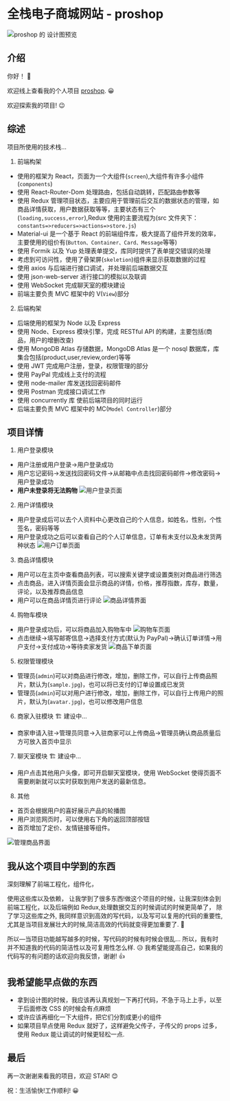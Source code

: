 # 全栈电子商城网站 - proshop

![proshop 的 设计图预览](./frontend/public/images/previews.jpg)

## 介绍

你好！ 👋

欢迎线上查看我的个人项目 [proshop](https://zwf-proshop.herokuapp.com/). 😀

欢迎探索我的项目! 😉

## 综述

项目所使用的技术栈...

1. 前端构架

- 使用的框架为 React，页面为一个大组件(`screen`),大组件有许多小组件(`components`)
- 使用 React-Router-Dom 处理路由，包括自动跳转，匹配路由参数等
- 使用 Redux 管理项目状态，主要应用于管理前后交互的数据状态的管理，如商品详情获取，用户数据获取等等，主要状态有三个(`loading,success,error`),Redux 使用的主要流程为(src 文件夹下：`constants=>reducers=>actions=>store.js`)
- Material-ui 是一个基于 React 的前端组件库，极大提高了组件开发的效率，主要使用的组价有(`Button、Container、Card、Message`等等)
- 使用 Formik 以及 Yup 处理表单提交，库同时提供了表单提交错误的处理
- 考虑到可访问性，使用了骨架屏(`skeletion`)组件来显示获取数据的过程
- 使用 axios 与后端进行接口调试，并处理前后端数据交互
- 使用 json-web-server 进行接口的模拟以及联调
- 使用 WebSocket 完成聊天室的模块建设
- 前端主要负责 MVC 框架中的 V(`View`)部分

2. 后端构架

- 后端使用的框架为 Node 以及 Express
- 使用 Node、Express 模块引擎，完成 RESTful API 的构建，主要包括(商品，用户的增删改查)
- 使用 MongoDB Atlas 存储数据，MongoDB Atlas 是一个 nosql 数据库，库集合包括(product,user,review,order)等等
- 使用 JWT 完成用户注册，登录，权限管理的部分
- 使用 PayPal 完成线上支付的流程
- 使用 node-mailer 库发送找回密码邮件
- 使用 Postman 完成接口调试工作
- 使用 concurrently 库 使前后端项目的同时运行
- 后端主要负责 MVC 框架中的 MC(`Model Controller`)部分

## 项目详情

1. 用户登录模块

- 用户注册或用户登录->用户登录成功
- 用户忘记密码->发送找回密码文件->从邮箱中点击找回密码邮件->修改密码->用户登录成功
- **用户未登录将无法购物**
  ![用户登录页面](./frontend/public/images/process/login.jpg)

2. 用户详情模块

- 用户登录成后可以去个人资料中心更改自己的个人信息，如姓名，性别，个性签名，密码等等
- 用户登录成功之后可以查看自己的个人订单信息，订单有未支付以及未发货两种状态
  ![用户订单页面](./frontend/public/images/process/myorder.png)

3. 商品详情模块

- 用户可以在主页中查看商品列表，可以搜索关键字或设置类别对商品进行筛选
- 点击商品，进入详情页面会显示商品的详情，价格，推荐指数，库存，数量，评论，以及推荐商品信息
- 用户可以在商品详情页进行评论
  ![商品详情界面](./frontend/public/images/process/productdetails.jpg)

4. 购物车模块

- 用户登录成功后，可以将商品加入购物车中
  ![购物车页面](./frontend/public/images/process/cart.jpg)
- 点击继续->填写邮寄信息->选择支付方式(默认为 PayPal)->确认订单详情->用户支付->支付成功->等待卖家发货
  ![商品下单页面](./frontend/public/images/process/placeorder.jpg)

5. 权限管理模块

- 管理员(`admin`)可以对商品进行修改，增加，删除工作，可以自行上传商品照片，默认为(`sample.jpg`)，也可以将已支付的订单设置成已发货
- 管理员(`admin`)可以对用户进行修改，增加，删除工作，可以自行上传用户的照片，默认为(`avatar.jpg`)，也可以修改用户信息

6. 商家入驻模块 🏗 建设中...

- 商家申请入驻->管理员同意->入驻商家可以上传商品->管理员确认商品质量后方可放入首页中显示

7. 聊天室模块 🏗 建设中...

- 用户点击其他用户头像，即可开启聊天室模块，使用 WebSocket 使得页面不需要刷新就可以实时获取到用户发送的最新信息。

8. 其他

- 首页会根据用户的喜好展示产品的轮播图
- 用户浏览网页时，可以使用右下角的返回顶部按钮
- 首页增加了定价、友情链接等组件。

![管理商品界面](./frontend/public/images/process/adminProducts.jpg)

## 我从这个项目中学到的东西

深刻理解了前端工程化，组件化，

使用这些库以及依赖， 让我学到了很多东西!做这个项目的时候，让我深刻体会到前端工程化，以及后端例如 Redux,处理数据交互的时候调试的时候更简单了， 除了学习这些库之外, 我同样意识到高效的写代码，以及写可以复用的代码的重要性, 尤其是当项目发展壮大的时候,简洁高效的代码就变得更加重要了. 🙂

所以—当项目功能越写越多的时候，写代码的时候有时候会很乱... 所以，我有时并不知道我的代码的简洁性以及可复用性怎么样. 😥 我希望能提高自己，如果我的代码写的有问题的话欢迎向我反馈，谢谢! 👍

## 我希望能早点做的东西

- 拿到设计图的时候，我应该再认真规划一下再打代码，不急于马上上手，以至于后面修改 CSS 的时候会有点麻烦
- 或许应该再细化一下大组件，把它们分割成更小的组件
- 如果项目早点使用 Redux 就好了，这样避免父传子，子传父的 props 过多，使用 Redux 能让调试的时候更轻松一点.

## 最后

再一次谢谢来看我的项目，欢迎 STAR! 😊

祝：生活愉快!工作顺利! 😀

